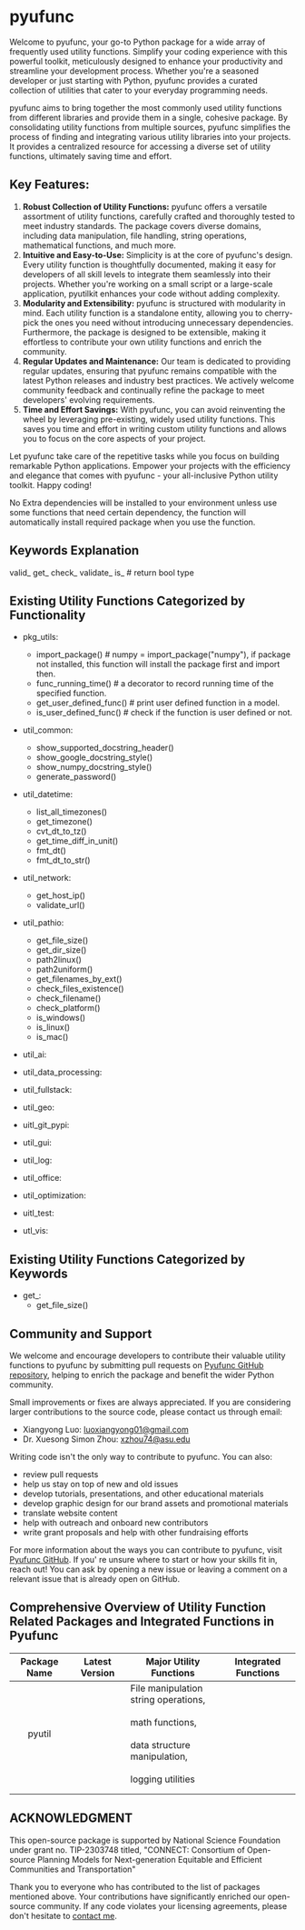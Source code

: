 # pyufunc

Welcome to pyufunc, your go-to Python package for a wide array of frequently used utility functions. Simplify your coding experience with this powerful toolkit, meticulously designed to enhance your productivity and streamline your development process. Whether you're a seasoned developer or just starting with Python, pyufunc provides a curated collection of utilities that cater to your everyday programming needs.

pyufunc aims to bring together the most commonly used utility functions from different libraries and provide them in a single, cohesive package. By consolidating utility functions from multiple sources, pyufunc simplifies the process of finding and integrating various utility libraries into your projects. It provides a centralized resource for accessing a diverse set of utility functions, ultimately saving time and effort.

## Key Features:

1. **Robust Collection of Utility Functions:** pyufunc offers a versatile assortment of utility functions, carefully crafted and thoroughly tested to meet industry standards. The package covers diverse domains, including data manipulation, file handling, string operations, mathematical functions, and much more.
2. **Intuitive and Easy-to-Use:** Simplicity is at the core of pyufunc's design. Every utility function is thoughtfully documented, making it easy for developers of all skill levels to integrate them seamlessly into their projects. Whether you're working on a small script or a large-scale application, pyutilkit enhances your code without adding complexity.
3. **Modularity and Extensibility:** pyufunc is structured with modularity in mind. Each utility function is a standalone entity, allowing you to cherry-pick the ones you need without introducing unnecessary dependencies. Furthermore, the package is designed to be extensible, making it effortless to contribute your own utility functions and enrich the community.
4. **Regular Updates and Maintenance:** Our team is dedicated to providing regular updates, ensuring that pyufunc remains compatible with the latest Python releases and industry best practices. We actively welcome community feedback and continually refine the package to meet developers' evolving requirements.
5. **Time and Effort Savings:** With pyufunc, you can avoid reinventing the wheel by leveraging pre-existing, widely used utility functions. This saves you time and effort in writing custom utility functions and allows you to focus on the core aspects of your project.

Let pyufunc take care of the repetitive tasks while you focus on building remarkable Python applications. Empower your projects with the efficiency and elegance that comes with pyufunc - your all-inclusive Python utility toolkit. Happy coding!

No Extra dependencies will be installed to your environment unless use some functions that need certain dependency, the function will automatically install required package when you use the function.

## Keywords Explanation

valid_
get_
check_
validate_
is_    # return bool type

## Existing Utility Functions Categorized by Functionality

- pkg_utils:

  - import_package()  # numpy = import_package("numpy"), if package not installed, this function will install the package first and import then.
  - func_running_time()  # a decorator to record running time of the specified function.
  - get_user_defined_func()  # print user defined function in a model.
  - is_user_defined_func()  # check if the function is user defined or not.
- util_common:

  - show_supported_docstring_header()
  - show_google_docstring_style()
  - show_numpy_docstring_style()
  - generate_password()
- util_datetime:

  - list_all_timezones()
  - get_timezone()
  - cvt_dt_to_tz()
  - get_time_diff_in_unit()
  - fmt_dt()
  - fmt_dt_to_str()
- util_network:

  - get_host_ip()
  - validate_url()
- util_pathio:

  - get_file_size()
  - get_dir_size()
  - path2linux()
  - path2uniform()
  - get_filenames_by_ext()
  - check_files_existence()
  - check_filename()
  - check_platform()
  - is_windows()
  - is_linux()
  - is_mac()
- util_ai:
- util_data_processing:
- util_fullstack:
- util_geo:
- uitl_git_pypi:
- util_gui:
- util_log:
- util_office:
- util_optimization:
- uitl_test:
- utl_vis:

## Existing Utility Functions Categorized by Keywords

- get_:
  - get_file_size()

## Community and Support

We welcome and encourage developers to contribute their valuable utility functions to pyufunc by submitting pull requests on [Pyufunc GitHub repository](https://github.com/xyluo25/pyufunc), helping to enrich the package and benefit the wider Python community.

Small improvements or fixes are always appreciated. If you are considering larger contributions to the source code, please contact us through email:

- Xiangyong Luo: [luoxiangyong01@gmail.com](mailto:luoxiangyong01@gmail.com)
- Dr. Xuesong Simon Zhou: [xzhou74@asu.edu](mailto:xzhou74@asu.edu)

Writing code isn't the only way to contribute to pyufunc. You can also:

- review pull requests
- help us stay on top of new and old issues
- develop tutorials, presentations, and other educational materials
- develop graphic design for our brand assets and promotional materials
- translate website content
- help with outreach and onboard new contributors
- write grant proposals and help with other fundraising efforts

For more information about the ways you can contribute to pyufunc, visit [Pyufunc GitHub](https://github.com/xyluo25/pyufunc). If you' re unsure where to start or how your skills fit in, reach out! You can ask by opening a new issue or leaving a comment on a relevant issue that is already open on GitHub.

## Comprehensive Overview of Utility Function Related Packages and Integrated Functions in Pyufunc


| Package Name | Latest Version | Major Utility Functions                                                                                                                            | Integrated Functions |
| :------------: | ---------------- | ---------------------------------------------------------------------------------------------------------------------------------------------------- | ---------------------- |
|    pyutil    |                | File manipulation<br />string operations, <br /><br />math functions, <br /><br />data structure manipulation, <br /><br />logging utilities<br /> |                      |
|             |                |                                                                                                                                                    |                      |
|             |                |                                                                                                                                                    |                      |

## ACKNOWLEDGMENT

This open-source package is supported by National Science Foundation under grant no. TIP-2303748 titled, "CONNECT: Consortium of Open-source Planning Models for Next-generation Equitable and Efficient Communities and Transportation"

Thank you to everyone who has contributed to the list of packages mentioned above. Your contributions have significantly enriched our open-source community. If any code violates your licensing agreements, please don't hesitate to [contact me](mailto:luoxiangyong01@gmail.com).

